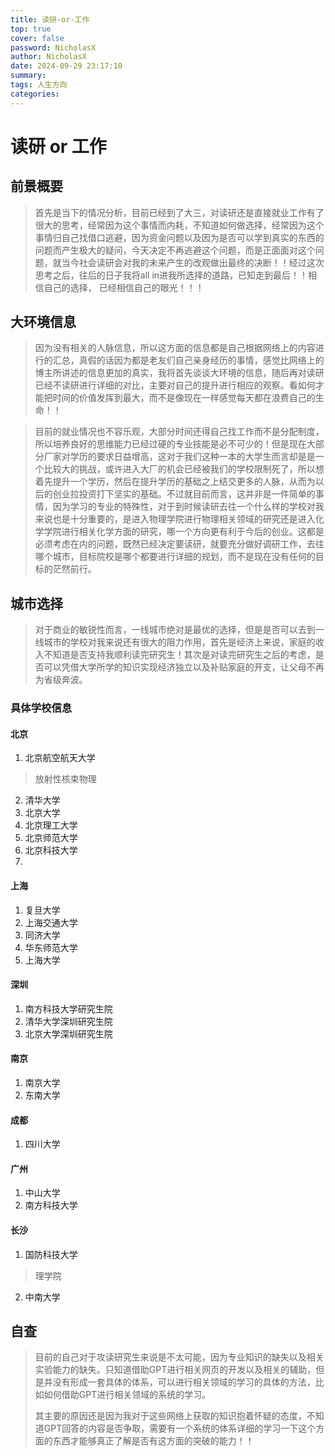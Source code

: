 ```yaml
---
title: 读研-or-工作
top: true
cover: false
password: NicholasX
author: NicholasX
date: 2024-09-29 23:17:10
summary:
tags: 人生方向
categories:
---
```


# 读研 or 工作

## 前景概要

> 首先是当下的情况分析，目前已经到了大三，对读研还是直接就业工作有了很大的思考，经常因为这个事情而内耗，不知道如何做选择，经常因为这个事情归自己找借口逃避，因为资金问题以及因为是否可以学到真实的东西的问题而产生极大的疑问，今天决定不再逃避这个问题，而是正面面对这个问题，就当今社会读研会对我的未来产生的改观做出最终的决断！！经过这次思考之后，往后的日子我将all in进我所选择的道路，已知走到最后！！相信自己的选择， 已经相信自己的眼光！！！

## 大环境信息

> 因为没有相关的人脉信息，所以这方面的信息都是自己根据网络上的内容进行的汇总，真假的话因为都是老友们自己亲身经历的事情，感觉比网络上的博主所讲述的信息更加的真实，我将首先谈谈大环境的信息，随后再对读研已经不读研进行详细的对比，主要对自己的提升进行相应的观察。看如何才能把时间的价值发挥到最大，而不是像现在一样感觉每天都在浪费自己的生命！！

> 目前的就业情况也不容乐观，大部分时间还得自己找工作而不是分配制度，所以培养良好的思维能力已经过硬的专业技能是必不可少的！但是现在大部分厂家对学历的要求日益增高，这对于我们这种一本的大学生而言却是是一个比较大的挑战，或许进入大厂的机会已经被我们的学校限制死了，所以想着先提升一个学历，然后在提升学历的基础之上结交更多的人脉，从而为以后的创业拉投资打下坚实的基础。不过就目前而言，这并非是一件简单的事情，因为学习的专业的特殊性，对于到时候读研去往一个什么样的学校对我来说也是十分重要的，是进入物理学院进行物理相关领域的研究还是进入化学学院进行相关化学方面的研究，哪一个方向更有利于今后的创业。这都是必须考虑在内的问题，既然已经决定要读研，就要充分做好调研工作，去往哪个城市，目标院校是哪个都要进行详细的规划，而不是现在没有任何的目标的茫然前行。

## 城市选择

> 对于商业的敏锐性而言，一线城市绝对是最优的选择，但是是否可以去到一线城市的学校对我来说还有很大的阻力作用，首先是经济上来说，家庭的收入不知道是否支持我顺利读完研究生！其次是对读完研究生之后的考虑，是否可以凭借大学所学的知识实现经济独立以及补贴家庭的开支，让父母不再为省级奔波。

### 具体学校信息

#### 北京

1. 北京航空航天大学

> 放射性核束物理

2. 清华大学
3. 北京大学
4. 北京理工大学
5. 北京师范大学
6. 北京科技大学
7. 

#### 上海

1. 复旦大学
2. 上海交通大学
3. 同济大学
4. 华东师范大学
5. 上海大学

#### 深圳

1. 南方科技大学研究生院
2. 清华大学深圳研究生院
3. 北京大学深圳研究生院

#### 南京

1. 南京大学
2. 东南大学

#### 成都

1. 四川大学

#### 广州

1. 中山大学
2. 南方科技大学

#### 长沙

1. 国防科技大学

> 理学院

2. 中南大学

## 自查

> 目前的自己对于攻读研究生来说是不太可能，因为专业知识的缺失以及相关实验能力的缺失。只知道借助GPT进行相关网页的开发以及相关的辅助，但是并没有形成一套具体的体系，可以进行相关领域的学习的具体的方法，比如如何借助GPT进行相关领域的系统的学习。
>
> 其主要的原因还是因为我对于这些网络上获取的知识抱着怀疑的态度，不知道GPT回答的内容是否争取，需要有一个系统的体系详细的学习一下这个方面的东西才能够真正了解是否有这方面的突破的能力！！
